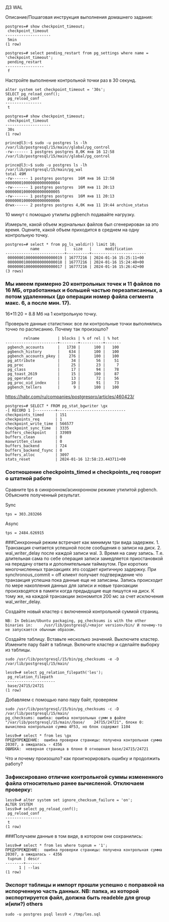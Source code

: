ДЗ WAL

Описание/Пошаговая инструкция выполнения домашнего задания:


    postgres=# show checkpoint_timeout;
     checkpoint_timeout 
    --------------------
     5min
    (1 row)

    postgres=# select pending_restart from pg_settings where name = 'checkpoint_timeout';
     pending_restart 
    -----------------
     f

Настройте выполнение контрольной точки раз в 30 секунд.

    alter system set checkpoint_timeout = '30s'; 
    SELECT pg_reload_conf();
     pg_reload_conf 
    ----------------
     t

    postgres=# show checkpoint_timeout;
     checkpoint_timeout 
    --------------------
     30s
    (1 row)

    prince@l3:~$ sudo -u postgres ls -lh  /var/lib/postgresql/15/main//global/pg_control
    -rw------- 1 postgres postgres 8,0K янв 16 12:58 /var/lib/postgresql/15/main//global/pg_control

    prince@l3:~$ sudo -u postgres ls -lh  /var/lib/postgresql/15/main/pg_wal
    total 49M
    -rw------- 1 postgres postgres  16M янв 16 12:58 000000010000000000000004
    -rw------- 1 postgres postgres  16M янв 11 20:13 000000010000000000000005
    -rw------- 1 postgres postgres  16M янв 11 20:13 000000010000000000000006
    drwx------ 2 postgres postgres 4,0K янв 11 19:44 archive_status

10 минут c помощью утилиты pgbench подавайте нагрузку.

Измерьте, какой объем журнальных файлов был сгенерирован за это время. Оцените, какой объем приходится в среднем на одну контрольную точку.

    postgres=# select * from pg_ls_waldir() limit 10;
               name           |   size   |      modification      
    --------------------------+----------+------------------------
     000000010000000000000019 | 16777216 | 2024-01-16 15:25:11+00
     000000010000000000000018 | 16777216 | 2024-01-16 15:24:40+00
     000000010000000000000017 | 16777216 | 2024-01-16 15:26:42+00
    (3 rows)

### Мы имеем примерно 20 контрольных точек и 11 файлов по 16 МБ, отработанных и большей частью перезаписанных, а потом удаленнных (до операции номер файла сегмента макс. 6, а после мин. 17). 

 16*11:20 = 8.8 Мб на 1 контрольную точку.

Проверьте данные статистики: все ли контрольные точки выполнялись точно по расписанию. Почему так произошло?

            relname        | blocks | % of rel | % hot 
    -----------------------+--------+----------+-------
     pgbench_accounts      |   1738 |      100 |   100
     pgbench_history       |    634 |      100 |   100
     pgbench_accounts_pkey |    276 |      100 |   100
     pg_attribute          |     34 |       56 |    51
     pg_proc               |     25 |       23 |     7
     pg_class              |     17 |       94 |    78
     pg_toast_2619         |     15 |      100 |    87
     pg_operator           |     13 |       72 |    56
     pg_proc_oid_index     |     10 |       91 |    73
     pgbench_tellers       |      9 |      100 |   100

https://habr.com/ru/companies/postgrespro/articles/460423/

    postgres=# SELECT * FROM pg_stat_bgwriter \gx
    -[ RECORD 1 ]---------+------------------------------
    checkpoints_timed     | 151
    checkpoints_req       | 1
    checkpoint_write_time | 566577
    checkpoint_sync_time  | 3335
    buffers_checkpoint    | 33989
    buffers_clean         | 0
    maxwritten_clean      | 0
    buffers_backend       | 724
    buffers_backend_fsync | 0
    buffers_alloc         | 3097
    stats_reset           | 2024-01-16 12:58:23.443711+00

### Соотношение checkpoints_timed и  checkpoints_req говорит о штатной работе 

Сравните tps в синхронном/асинхронном режиме утилитой pgbench. Объясните полученный результат.

Sync

    tps = 303.283266  

Async

    tps = 2484.626915

###Синхронный режим встречает как минимум  три вида задержек. 1. Транзакция считается успешной после сообщения о записи на диск. 2. wal_writer_delay после каждой записи wal. 3. Время на саму запись. Т.е. длительная сама по себе операция записи замедляется приостановкой на передачу ответа и дополнительным таймаутом. При коротких многочисленных транзакциях это создает критичную задержку. При synchronous_commit = off клиент получает подтверждение что транзакция успешна пока данные еще не записаны. Запись происходит по мере накопления данных для записи и новые транзакции произхводятся в памяти когда предыдущие еще пишутся на диск. К тому же, на каждой транзакции экономится 200 мс за счет исключения wal_writer_delay.


Создайте новый кластер с включенной контрольной суммой страниц. 

    NB: In Debian/Ubuntu packaging, pg_checksums is with the other binaries in:     /usr/lib/postgresql/<major version>/bin/ И почему-то не запускается обычным образом. 

Создайте таблицу. Вставьте несколько значений. Выключите кластер. Измените пару байт в таблице. Включите кластер и сделайте выборку из таблицы. 

    sudo /usr/lib/postgresql/15/bin/pg_checksums -e -D /var/lib/postgresql/15/main/

    less9=# select pg_relation_filepath('les');
     pg_relation_filepath 
    ----------------------
     base/24715/24721
    (1 row)

Добавляем с помощью nano пару байт, проверяем 

    sudo /usr/lib/postgresql/15/bin/pg_checksums -c -D /var/lib/postgresql/15/main/
    pg_checksums: ошибка: ошибка контрольных сумм в файле "/var/lib/postgresql/15/main//base/    24715/24721", блоке 0: вычислена контрольная сумма 4F53, но блок содержит 1104

    less9=# select * from les \gx
    ПРЕДУПРЕЖДЕНИЕ:  ошибка проверки страницы: получена контрольная сумма 20307, а ожидалась - 4356
    ОШИБКА:  неверная страница в блоке 0 отношения base/24715/24721

Что и почему произошло? как проигнорировать ошибку и продолжить работу?

### Зафиксировано отличие контрольнгой суммы измененного файла относительно ранее вычисленой. Отключаем проверку:

    less9=# alter system set ignore_checksum_failure = 'on';
    ALTER SYSTEM
    less9=# select pg_reload_conf();
     pg_reload_conf 
    ----------------
     t
    (1 row)

###Получаем данные в том виде, в котором они сохранились:

    less9=# select * from les where tupnum = '1';
    ПРЕДУПРЕЖДЕНИЕ:  ошибка проверки страницы: получена контрольная сумма 20307, а ожидалась - 4356
     tupnum | descr 
    --------+-------
          1 | --las
    (1 row)

### Экспорт таблицы и импорт прошли успешно с поправкой на испорченную часть данных. NB: папка, из которой экспортируется файл, должна быть readeble  для  group и(или?) others

    sudo -u postgres psql less9 < /tmp/les.sql
    





